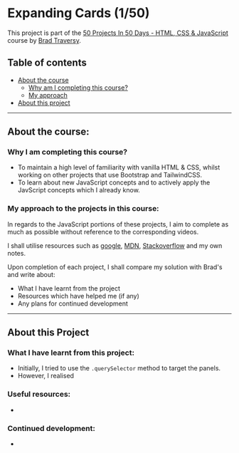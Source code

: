 # Expanding Cards (1/50)

This project is part of the [50 Projects In 50 Days - HTML, CSS & JavaScript](https://www.udemy.com/course/50-projects-50-days/) course by [Brad Traversy](https://github.com/bradtraversy).

## Table of contents

- [About the course](#about-the-course)
  - [Why am I completing this course?](#why-am-I-starting-this-course)
  - [My approach](#my-approach-to-the-projects-in-this-course)
- [About this project](#about-this-project)

---

## About the course:

### Why I am completing this course?

- To maintain a high level of familiarity with vanilla HTML & CSS, whilst working on other projects that use Bootstrap and TailwindCSS.
- To learn about new JavaScript concepts and to actively apply the JavScript concepts which I already know.

### My approach to the projects in this course:

In regards to the JavaScript portions of these projects, I aim to complete as much as possible without reference to the corresponding videos.

I shall utilise resources such as [google](https://www.google.co.uk), [MDN](https://developer.mozilla.org/), [Stackoverflow](https://stackoverflow.com/) and my own notes.

Upon completion of each project, I shall compare my solution with Brad's and write about:

- What I have learnt from the project
- Resources which have helped me (if any)
- Any plans for continued development

---

## About this Project

### What I have learnt from this project:

- Initially, I tried to use the `.querySelector` method to target the panels.
- However, I realised

### Useful resources:

-

### Continued development:

-
